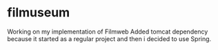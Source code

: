 # filmuseum
Working on my implementation of Filmweb
Added tomcat dependency because it started as a regular project and then i decided to use Spring.
